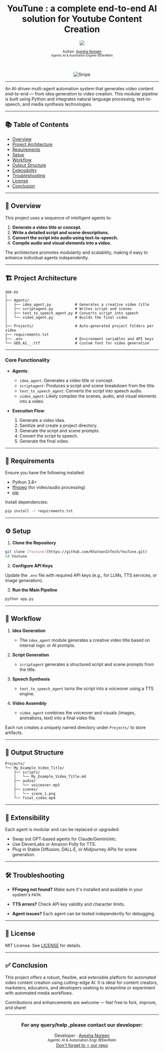 <div align="center">
  <h1> YouTune : a complete end-to-end AI solution for Youtube Content Creation</h1>
  <a class="header-badge" target="_blank" href="https://www.linkedin.com/in/khatoonintech/">
  <img src="https://img.shields.io/badge/style--5eba00.svg?label=LinkedIn&logo=linkedin&style=social">
  </a>
  

<sub>Author:
<a href="https://www.linkedin.com/in/Khatoonintech/" target="_blank">Ayesha Noreen</a><br>
<small> Agentic AI & Automation Enginer @DevRolin </small>
</sub>
<br>
<br>
<br>
	  
![Stripe ](../images/YouTune.png)

</div>

---



An AI-driven multi-agent automation system that generates video content end-to-end — from idea generation to video creation. This modular pipeline is built using Python and integrates natural language processing, text-to-speech, and media synthesis technologies.

---
## 📚 Table of Contents

* [Overview](#-overview)
* [Project Architecture](#-project-architecture)
* [Requirements](#-requirements)
* [Setup](#-setup)
* [Workflow](#-workflow)
* [Output Structure](#-output-structure)
* [Extensibility](#-extensibility)
* [Troubleshooting](#-troubleshooting)
* [License](#-license)
* [Conclusion](#-conclusion)

---
## 🧠 Overview

This project uses a sequence of intelligent agents to:

1. **Generate a video title or concept.**
2. **Write a detailed script and scene descriptions.**
3. **Convert the script into audio using text-to-speech.**
4. **Compile audio and visual elements into a video.**

The architecture promotes modularity and scalability, making it easy to enhance individual agents independently.

---

## 🏗️ Project Architecture

```
app.py
│
├── Agents/
│   ├── idea_agent.py           # Generates a creative video title
│   ├── scriptagent.py          # Writes script and scenes
│   ├── text_to_speech_agent.py # Converts script into speech
│   └── video_agent.py          # Builds the final video
│
├── Projects/                   # Auto-generated project folders per video
├── requirements.txt
├── .env                        # Environment variables and API keys
└── GEO_AI__.ttf                # Custom font for video generation
```

---
### Core Functionality

* **Agents**:

  * `idea_agent`: Generates a video title or concept.
  * `scriptagent`: Produces a script and scene breakdown from the title.
  * `text_to_speech_agent`: Converts the script into speech audio.
  * `video_agent`: Likely compiles the scenes, audio, and visual elements into a video.

* **Execution Flow**:

  1. Generate a video idea.
  2. Sanitize and create a project directory.
  3. Generate the script and scene prompts.
  4. Convert the script to speech.
  5. Generate the final video.
 
---
## 🔧 Requirements

Ensure you have the following installed:

* Python 3.8+
* [ffmpeg](https://ffmpeg.org/download.html) (for video/audio processing)
* [pip](https://pip.pypa.io/en/stable/installation/)

Install dependencies:

```bash
pip install -r requirements.txt
```

---

## ⚙️ Setup

1. **Clone the Repository**

```bash
git clone [Youtune](https://github.com/KhatoonInTech/YouTune.git)
cd Youtune
```

2. **Configure API Keys**

Update the `.env` file with required API keys (e.g., for LLMs, TTS services, or image generation).

3. **Run the Main Pipeline**

```bash
python app.py
```

---

## 🚀 Workflow

1. **Idea Generation**

   * The `idea_agent` module generates a creative video title based on internal logic or AI prompts.

2. **Script Generation**

   * `scriptagent` generates a structured script and scene prompts from the title.

3. **Speech Synthesis**

   * `text_to_speech_agent` turns the script into a voiceover using a TTS engine.

4. **Video Assembly**

   * `video_agent` combines the voiceover and visuals (images, animations, text) into a final video file.

Each run creates a uniquely named directory under `Projects/` to store artifacts.

---

## 📁 Output Structure

```
Projects/
└── My_Example_Video_Title/
    ├── scripts/
    │   └── My_Example_Video_Title.md
    ├── audio/
    │   └── voiceover.mp3
    ├── scenes/
    │   └── scene_1.png
    └── final_video.mp4
```

---

## 🧩 Extensibility

Each agent is modular and can be replaced or upgraded:

* Swap out GPT-based agents for Claude/Gemini/etc.
* Use ElevenLabs or Amazon Polly for TTS.
* Plug in Stable Diffusion, DALL·E, or Midjourney APIs for scene generation.

---

## 🛠️ Troubleshooting

* **FFmpeg not found?**
  Make sure it's installed and available in your system's `PATH`.

* **TTS errors?**
  Check API key validity and character limits.

* **Agent issues?**
  Each agent can be tested independently for debugging.

---

## 📜 License

MIT License. See [LICENSE](LICENSE) for details.


---
## ✅ Conclusion

This project offers a robust, flexible, and extensible platform for automated video content creation using cutting-edge AI. It is ideal for content creators, marketers, educators, and developers seeking to streamline or experiment with automated media workflows.

Contributions and enhancements are welcome — feel free to fork, improve, and share!

---

<div align="center">
<h3>For any query/help ,please contact our developer:</h3>  
Developer : <a href="https://www.linkedin.com/in/Khatoonintech/" target="_blank">Ayesha Noreen</a><br>
	<small> Agentic AI & Automation Engr @DevRolin </small>
<br> <a href="https://www.github.com/Khatoonintech/" target="_blank"> Don't forget to ⭐ our repo </a><br>


</div>

